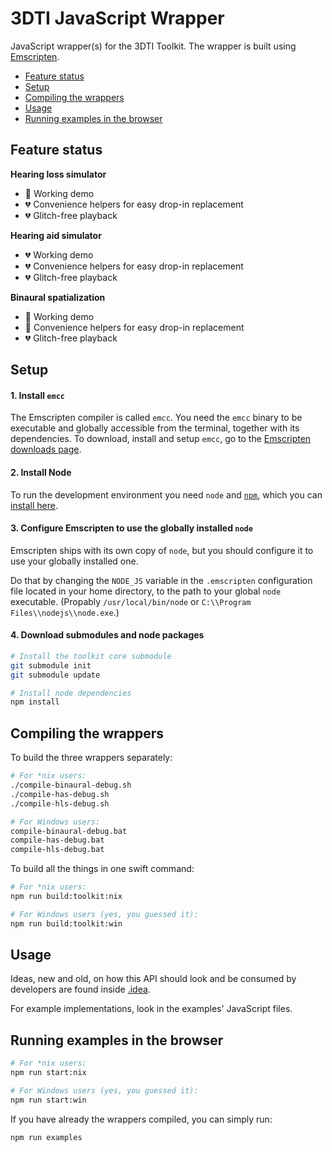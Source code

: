 # 3DTI JavaScript Wrapper

JavaScript wrapper(s) for the 3DTI Toolkit. The wrapper is built using [Emscripten](https://kripken.github.io/emscripten-site/index.html).

* [Feature status](#feature-status)
* [Setup](#setup)
* [Compiling the wrappers](#compiling-the-wrappers)
* [Usage](#usage)
* [Running examples in the browser](#running-examples-in-the-browser)

## Feature status

**Hearing loss simulator**

* 🦄 Working demo
* 💔 Convenience helpers for easy drop-in replacement
* 💔 Glitch-free playback

**Hearing aid simulator**

* 💔 Working demo
* 💔 Convenience helpers for easy drop-in replacement
* 💔 Glitch-free playback

**Binaural spatialization**

* 🦄 Working demo
* 🦄 Convenience helpers for easy drop-in replacement
* 💔 Glitch-free playback

## Setup

#### 1. Install `emcc`

The Emscripten compiler is called `emcc`. You need the `emcc` binary to be executable and globally accessible from the terminal, together with its dependencies. To download, install and setup `emcc`, go to the [Emscripten downloads page](https://kripken.github.io/emscripten-site/docs/getting_started/downloads.html).

#### 2. Install Node

To run the development environment you need `node` and [`npm`](npmjs.com), which you can [install here](https://nodejs.org/en/).

#### 3. Configure Emscripten to use the globally installed `node`

Emscripten ships with its own copy of `node`, but you should configure it to use your globally installed one.

Do that by changing the `NODE_JS` variable in the `.emscripten` configuration file located in your home directory, to the path to your global `node` executable. (Propably `/usr/local/bin/node` or `C:\\Program Files\\nodejs\\node.exe`.)

#### 4. Download submodules and node packages

```sh
# Install the toolkit core submodule
git submodule init
git submodule update

# Install node dependencies
npm install
```

## Compiling the wrappers

To build the three wrappers separately:

```sh
# For *nix users:
./compile-binaural-debug.sh
./compile-has-debug.sh
./compile-hls-debug.sh

# For Windows users:
compile-binaural-debug.bat
compile-has-debug.bat
compile-hls-debug.bat
```

To build all the things in one swift command:

```sh
# For *nix users:
npm run build:toolkit:nix

# For Windows users (yes, you guessed it):
npm run build:toolkit:win
```

## Usage

Ideas, new and old, on how this API should look and be consumed by developers are found inside [.idea](.idea).

For example implementations, look in the examples' JavaScript files.

## Running examples in the browser

```sh
# For *nix users:
npm run start:nix

# For Windows users (yes, you guessed it):
npm run start:win
```

If you have already the wrappers compiled, you can simply run:

```sh
npm run examples
```

